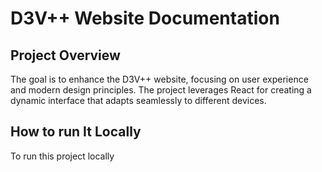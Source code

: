 # D3V++ Website Documentation

## Project Overview
The goal is to enhance the D3V++ website, focusing on user experience and modern design
principles. 
The project leverages React for creating a dynamic interface that adapts seamlessly to different
devices.

## How to run It Locally
To run this project locally 